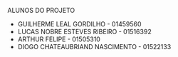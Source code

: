 ALUNOS DO PROJETO

* GUILHERME LEAL GORDILHO - 01459560
* LUCAS NOBRE ESTEVES RIBEIRO - 01516392
* ARTHUR FELIPE - 01505310
* DIOGO CHATEAUBRIAND NASCIMENTO - 01522133